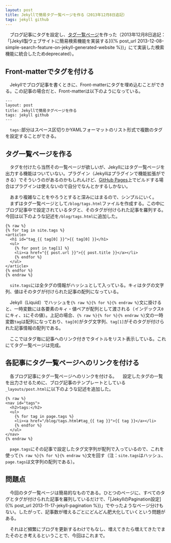 ```yaml
---
layout: post
title: Jekyllで簡易タグ一覧ページを作る（2013年12月8日追記）
tags: jekyll github
---
```

　ブログ記事にタグを設定し、[タグ一覧ページ](/blog/tags.html)を作った（2013年12月8日追記：「[Jekyll製ウェブサイトに簡易検索機能を実装する]({% post_url 2013-12-08-simple-search-feature-on-jekyll-generated-website %})」にて実装した検索機能に統合したためdeprecated）。

## Front-matterでタグを付ける

　Jekyllでブログ記事を書くときに、Front-matterにタグを埋め込むことができる。この記事の場合だと、Front-matterは以下のようになっている。

```
---
layout: post
title: Jekyllで簡易タグページを作る
tags: jekyll github
---
```

　`tags:`部分はスペース区切りかYAMLフォーマットのリスト形式で複数のタグを設定することができる。

## タグ一覧ページを作る

　タグを付けたら当然その一覧ページが欲しいが、Jekyllにはタグ一覧ページを出力する機能はついていない。プラグイン（Jekyllはプラグインで機能拡張ができる）でそういうのがあるのかもしれんけど、[GitHub Pages](http://pages.github.com)上でビルドする場合はプラグインは使えないので自分でなんとかするしかない。

　あまり複雑なことをやろうとすると深みにはまるので、シンプルにいく。
　まずはタグ一覧ページとして`/blog/tags.html`ファイルを作成する。この中にブログ記事中で設定されているタグと、そのタグが付けられた記事を羅列する。今回は以下のような記述を`/blog/tags.html`に追加した。

```
{% raw %}
{% for tag in site.tags %}
<article>
  <h1 id="tag_{{ tag[0] }}">{{ tag[0] }}</h1>
  <ul>
    {% for post in tag[1] %}
    <li><a href="{{ post.url }}">{{ post.title }}</a></li>
    {% endfor %}
  </ul>
</article>
{% endfor %}
{% endraw %}
```

　`site.tags`には全タグの情報がハッシュとして入っている。キィはタグの文字列、値はそのタグが付けられた記事の配列になっている。

　Jekyll（Liquid）でハッシュを`{% raw %}{% for %}{% endraw %}`文に掛けると、一時変数には各要素のキィ・値ペアが配列として渡される（インデックス`0`にキィ、`1`にその値）。上記の場合、`{% raw %}{% for %}{% endraw %}`文の一時変数`tag`は配列になっており、`tag[0]`がタグ文字列、`tag[1]`がそのタグが付けられた記事情報の配列である。

　ここではタグ毎に記事へのリンク付きでタイトルをリスト表示している。これにてタグ一覧ページは完成。

## 各記事にタグ一覧ページへのリンクを付ける

　各ブログ記事にタグ一覧ページへのリンクを付ける。
　設定したタグの一覧を出力させるために、ブログ記事のテンプレートとしている`_layouts/post.html`に以下のような記述を追加した。

```
{% raw %}
<nav id="tags">
  <h2>tags:</h2>
  <ul>
    {% for tag in page.tags %}
    <li><a href="/blog/tags.html#tag_{{ tag }}">{{ tag }}</a></li>
    {% endfor %}
  </ul>
</nav>
{% endraw %}
```

　`page.tags`にその記事で設定したタグ文字列が配列で入っているので、これを使って`{% raw %}{% for %}{% endraw %}`文を回す（注：`site.tags`はハッシュ、`page.tags`は文字列の配列である）。

## 問題点

　今回のタグ一覧ページは簡易的なものである。ひとつのページに、すべてのタグとタグが付けられた記事を羅列しているだけで、「[JekyllのPagination設定]({% post_url 2013-11-17-jekyll-pagination %})」でやったようなページ分けもない。したがって、記事数が増えるごとにどんどん肥大化していくという問題がある。

　それほど頻繁にブログを更新するわけでもなし、増えてきたら増えてきたでまたそのとき考えるということで、今回はこれまで。
